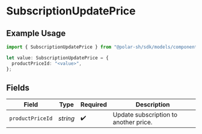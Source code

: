 # SubscriptionUpdatePrice

## Example Usage

```typescript
import { SubscriptionUpdatePrice } from "@polar-sh/sdk/models/components/subscriptionupdateprice.js";

let value: SubscriptionUpdatePrice = {
  productPriceId: "<value>",
};
```

## Fields

| Field                                 | Type                                  | Required                              | Description                           |
| ------------------------------------- | ------------------------------------- | ------------------------------------- | ------------------------------------- |
| `productPriceId`                      | *string*                              | :heavy_check_mark:                    | Update subscription to another price. |